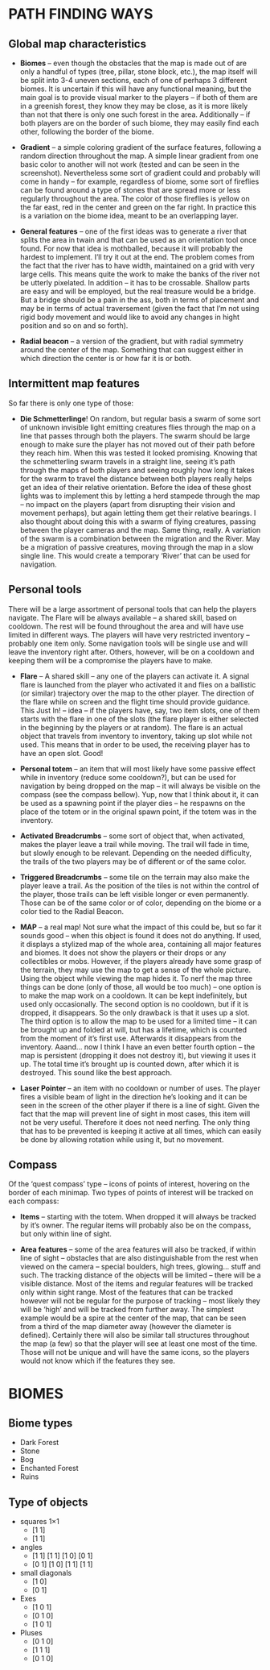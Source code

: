 ﻿# PATH FINDING WAYS

## Global map characteristics

- **Biomes** – even though the obstacles that the map is made out of are only a handful of types (tree, pillar, stone block, etc.), the map itself will be split into 3-4 uneven sections, each of one of perhaps 3 different biomes. It is uncertain if this will have any functional meaning, but the main goal is to provide visual marker to the players – if both of them are in a greenish forest, they know they may be close, as it is more likely than not that there is only one such forest in the area. Additionally – if both players are on the border of such biome, they may easily find each other, following the border of the biome.

- **Gradient** – a simple coloring gradient of the surface features, following a random direction throughout the map. A simple linear gradient from one basic color to another will not work (tested and can be seen in the screenshot). Nevertheless some sort of gradient could and probably will come in handy – for example, regardless of biome, some sort of fireflies can be found around a type of stones that are spread more or less regularly throughout the area. The color of those fireflies is yellow on the far east, red in the center and green on the far right. In practice this is a variation on the biome idea, meant to be an overlapping layer.

- **General features** – one of the first ideas was to generate a river that splits the area in twain and that can be used as an orientation tool once found. For now that idea is mothballed, because it will probably the hardest to implement. I’ll try it out at the end. The problem comes from the fact that the river has to have width, maintained on a grid with very large cells. This means quite the work to make the banks of the river not be utterly pixelated. In addition – it has to be crossable. Shallow parts are easy and will be employed, but the real treasure would be a bridge. But a bridge should be a pain in the ass, both in terms of placement and may be in terms of actual traversement (given the fact that I’m not using rigid body movement and would like to avoid any changes in hight position and so on and so forth).

- **Radial beacon** – a version of the gradient, but with radial symmetry around the center of the map. Something that can suggest either in which direction the center is or how far it is or both.

## Intermittent map features

So far there is only one type of those:
- **Die Schmetterlinge**! On random, but regular basis a swarm of some sort of unknown invisible light emitting creatures flies through the map on a line that passes through both the players. The swarm should be large enough to make sure the player has not moved out of their path before they reach him. When this was tested it looked promising. Knowing that the schmetterling swarm travels in a straight line, seeing it’s path through the maps of both players and seeing roughly how long it takes for the swarm to travel the distance between both players really helps get an idea of their relative orientation. Before the idea of these ghost lights was to implement this by letting a herd stampede through the map – no impact on the players (apart from disrupting their vision and movement perhaps), but again letting them get their relative bearings. I also thought about doing this with a swarm of flying creatures, passing between the player cameras and the map. Same thing, really.
A variation of the swarm is a combination between the migration and the River. May be a migration of passive creatures, moving through the map in a slow single line. This would create a temporary ‘River’ that can be used for navigation.

## Personal tools

There will be a large assortment of personal tools that can help the players navigate. The Flare will be always available – a shared skill, based on cooldown. The rest will be found throughout the area and will have use limited in different ways. The players will have very restricted inventory – probably one item only. Some navigation tools will be single use and will leave the inventory right after. Others, however, will be on a cooldown and keeping them will be a compromise the players have to make.

- **Flare** – A shared skill – any one of the players can activate it. A signal flare is launched from the player who activated it and flies on a ballistic (or similar) trajectory over the map to the other player. The direction of the flare while on screen and the flight time should provide guidance.
This Just In! – idea – if the players have, say, two item slots, one of them starts with the flare in one of the slots (the flare player is either selected in the beginning by the players or at random). The flare is an actual object that travels from inventory to inventory, taking up slot while not used. This means that in order to be used, the receiving player has to have an open slot. Good!

- **Personal totem** – an item that will most likely have some passive effect while in inventory (reduce some cooldown?), but can be used for navigation by being dropped on the map – it will always be visible on the compass (see the compass bellow). Yup, now that I think about it, it can be used as a spawning point if the player dies – he respawns on the place of the totem or in the original spawn point, if the totem was in the inventory.

- **Activated Breadcrumbs** – some sort of object that, when activated, makes the player leave a trail while moving. The trail will fade in time, but slowly enough to be relevant. Depending on the needed difficulty, the trails of the two players may be of different or of the same color.

- **Triggered Breadcrumbs** – some tile on the terrain may also make the player leave a trail. As the position of the tiles is not within the control of the player, those trails can be left visible longer or even permanently. Those can be of the same color or of color, depending on the biome or a color tied to the Radial Beacon.

- **MAP** – a real map! Not sure what the impact of this could be, but so far it sounds good – when this object is found it does not do anything. If used, it displays a  stylized map of the whole area, containing all major features and biomes. It does not show the players or their drops or any collectibles or mobs. However, if the players already have some grasp of the terrain, they may use the map to get a sense of the whole picture. Using the object while viewing the map hides it. To nerf the map three things can be done (only of those, all would be too much) – one option is to make the map work on a cooldown. It can be kept indefinitely, but used only occasionally. The second option is no cooldown, but if it is dropped, it disappears. So the only drawback is that it uses up a slot. The third option is to allow the map to be used for a limited time – it can be brought up and folded at will, but has a lifetime, which is counted from the moment of it’s first use. Afterwards it disappears from the inventory. Aaand… now I think I have an even better fourth option – the map is persistent (dropping it does not destroy it), but viewing it uses it up. The total time it’s brought up is counted down, after which it is destroyed. This sound like the best approach.

- **Laser Pointer** – an item with no cooldown or number of uses. The player fires a visible beam of light in the direction he’s looking and it can be seen in the screen of the other player if there is a line of sight. Given the fact that the map will prevent line of sight in most cases, this item will not be very useful. Therefore it does not need nerfing. The only thing that has to be prevented is keeping it active at all times, which can easily be done by allowing rotation while using it, but no movement.

## Compass

Of the ‘quest compass’ type – icons of points of interest, hovering on the border of each minimap. Two types of points of interest will be tracked on each compass:

- **Items** – starting with the totem. When dropped it will always be tracked by it’s owner. The regular items will probably also be on the compass, but only within line of sight.

- **Area features** – some of the area features will also be tracked, if within line of sight – obstacles that are also distinguishable from the rest when viewed on the camera – special boulders, high trees, glowing… stuff and such. The tracking distance of the objects will be limited – there will be a visible distance. Most of the items and regular features will be tracked only within sight range. Most of the features that can be tracked however will not be regular for the purpose of tracking – most likely they will be ‘high’ and will be tracked from further away. The simplest example would be a spire at the center of the map, that can be seen from a third of the map diameter away (however the diameter is defined). Certainly there will also be similar tall structures throughout the map (a few) so that the player will see at least one most of the time. Those will not be unique and will have the same icons, so the players would not know which if the features they see.
  
# BIOMES

## Biome types
- Dark Forest
- Stone
- Bog
- Enchanted Forest
- Ruins

## Type of objects
- squares 1×1
  - [1 1]
  - [1 1]
- angles
  - [1 1] [1 1] [1 0] [0 1]
  - [0 1] [1 0] [1 1] [1 1]
- small diagonals
  - [1 0]
  - [0 1]
- Exes
  - [1 0 1]
  - [0 1 0]
  - [1 0 1]
- Pluses
  - [0 1 0]
  - [1 1 1]
  - [0 1 0]